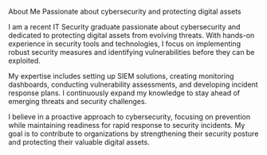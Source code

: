 About Me
Passionate about cybersecurity and protecting digital assets

I am a recent IT Security graduate passionate about cybersecurity and dedicated to protecting digital assets from evolving threats. With hands-on experience in security tools and technologies, I focus on implementing robust security measures and identifying vulnerabilities before they can be exploited.

My expertise includes setting up SIEM solutions, creating monitoring dashboards, conducting vulnerability assessments, and developing incident response plans. I continuously expand my knowledge to stay ahead of emerging threats and security challenges.

I believe in a proactive approach to cybersecurity, focusing on prevention while maintaining readiness for rapid response to security incidents. My goal is to contribute to organizations by strengthening their security posture and protecting their valuable digital assets.
